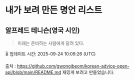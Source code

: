# 내가 보려 만든 명언 리스트

##  알프레드 테니슨(영국 시인)
> 미래는 준비하는 사람에게 달려 있다.


⏳ 업데이트 시간: 2025-09-24 10:09:26 (UTC)

출처 : https://github.com/gwongibeom/korean-advice-open-api/blob/main/README.md
재밌게 보려고 만들었습니다.
